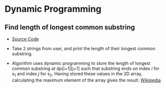# Dynamic Programming

## Find length of longest common substring

- [Source Code](dynamic_programming/longest_common_substring.cpp)

- Take 2 strings from user, and print the length of their longest common substring.

- Algorithm uses dynamic programming to store the length of longest common substring at dp[i+1][j+1] such that substring ends on index *i* for s<sub>1</sub> and index *j* for s<sub>2</sub>. Having stored these values in the 2D array, calculating the maximum element of the array gives the result. [Wikipedia](https://en.wikipedia.org/wiki/Longest_common_substring_problem)
